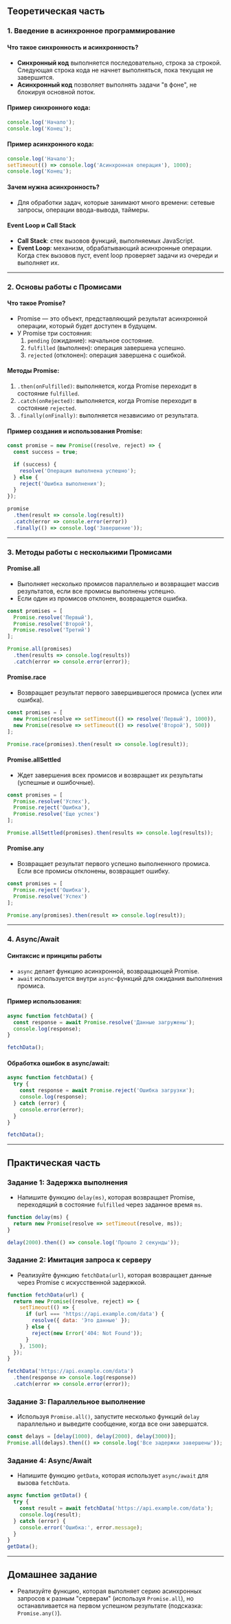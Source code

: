 
## Теоретическая часть

### 1. Введение в асинхронное программирование 

#### Что такое синхронность и асинхронность?
- **Синхронный код** выполняется последовательно, строка за строкой. Следующая строка кода не начнет выполняться, пока текущая не завершится.
- **Асинхронный код** позволяет выполнять задачи "в фоне", не блокируя основной поток.

#### Пример синхронного кода:
```js
console.log('Начало');
console.log('Конец');
```

#### Пример асинхронного кода:
```js
console.log('Начало');
setTimeout(() => console.log('Асинхронная операция'), 1000);
console.log('Конец');
```

#### Зачем нужна асинхронность?
- Для обработки задач, которые занимают много времени: сетевые запросы, операции ввода-вывода, таймеры.

#### Event Loop и Call Stack
- **Call Stack**: стек вызовов функций, выполняемых JavaScript.
- **Event Loop**: механизм, обрабатывающий асинхронные операции. Когда стек вызовов пуст, event loop проверяет задачи из очереди и выполняет их.

---

### 2. Основы работы с Промисами

#### Что такое Promise?
- Promise — это объект, представляющий результат асинхронной операции, который будет доступен в будущем.
- У Promise три состояния:
  1. `pending` (ожидание): начальное состояние.
  2. `fulfilled` (выполнен): операция завершена успешно.
  3. `rejected` (отклонен): операция завершена с ошибкой.

#### Методы Promise:
1. `.then(onFulfilled)`: выполняется, когда Promise переходит в состояние `fulfilled`.
2. `.catch(onRejected)`: выполняется, когда Promise переходит в состояние `rejected`.
3. `.finally(onFinally)`: выполняется независимо от результата.

#### Пример создания и использования Promise:
```js
const promise = new Promise((resolve, reject) => {
  const success = true;

  if (success) {
    resolve('Операция выполнена успешно');
  } else {
    reject('Ошибка выполнения');
  }
});

promise
  .then(result => console.log(result))
  .catch(error => console.error(error))
  .finally(() => console.log('Завершение')); 
```

---

### 3. Методы работы с несколькими Промисами

#### Promise.all
- Выполняет несколько промисов параллельно и возвращает массив результатов, если все промисы выполнены успешно.
- Если один из промисов отклонен, возвращается ошибка.

```js
const promises = [
  Promise.resolve('Первый'),
  Promise.resolve('Второй'),
  Promise.resolve('Третий')
];

Promise.all(promises)
  .then(results => console.log(results))
  .catch(error => console.error(error));
```

#### Promise.race
- Возвращает результат первого завершившегося промиса (успех или ошибка).

```js
const promises = [
  new Promise(resolve => setTimeout(() => resolve('Первый'), 1000)),
  new Promise(resolve => setTimeout(() => resolve('Второй'), 500))
];

Promise.race(promises).then(result => console.log(result));
```

#### Promise.allSettled
- Ждет завершения всех промисов и возвращает их результаты (успешные и ошибочные).

```js
const promises = [
  Promise.resolve('Успех'),
  Promise.reject('Ошибка'),
  Promise.resolve('Еще успех')
];

Promise.allSettled(promises).then(results => console.log(results));
```

#### Promise.any
- Возвращает результат первого успешно выполненного промиса. Если все промисы отклонены, возвращает ошибку.

```js
const promises = [
  Promise.reject('Ошибка'),
  Promise.resolve('Успех')
];

Promise.any(promises).then(result => console.log(result));
```
---

### 4. Async/Await
#### Синтаксис и принципы работы
- `async` делает функцию асинхронной, возвращающей Promise.
- `await` используется внутри `async`-функций для ожидания выполнения промиса.

#### Пример использования:
```js
async function fetchData() {
  const response = await Promise.resolve('Данные загружены');
  console.log(response);
}

fetchData();
```

#### Обработка ошибок в async/await:
```js
async function fetchData() {
  try {
    const response = await Promise.reject('Ошибка загрузки');
    console.log(response);
  } catch (error) {
    console.error(error);
  }
}

fetchData();
```

---

## Практическая часть

### Задание 1: Задержка выполнения
- Напишите функцию `delay(ms)`, которая возвращает Promise, переходящий в состояние `fulfilled` через заданное время `ms`.

```js
function delay(ms) {
  return new Promise(resolve => setTimeout(resolve, ms));
}

delay(2000).then(() => console.log('Прошло 2 секунды'));
```

### Задание 2: Имитация запроса к серверу 
- Реализуйте функцию `fetchData(url)`, которая возвращает данные через Promise с искусственной задержкой.

```js
function fetchData(url) {
  return new Promise((resolve, reject) => {
    setTimeout(() => {
      if (url === 'https://api.example.com/data') {
        resolve({ data: 'Это данные' });
      } else {
        reject(new Error('404: Not Found'));
      }
    }, 1500);
  });
}

fetchData('https://api.example.com/data')
  .then(response => console.log(response))
  .catch(error => console.error(error));
```

### Задание 3: Параллельное выполнение 
- Используя `Promise.all()`, запустите несколько функций `delay` параллельно и выведите сообщение, когда все они завершатся.

```js
const delays = [delay(1000), delay(2000), delay(3000)];
Promise.all(delays).then(() => console.log('Все задержки завершены'));
```

### Задание 4: Async/Await
- Напишите функцию `getData`, которая использует `async/await` для вызова `fetchData`.


```js
async function getData() {
  try {
    const result = await fetchData('https://api.example.com/data');
    console.log(result);
  } catch (error) {
    console.error('Ошибка:', error.message);
  }
}
getData();
```

---

## Домашнее задание
- Реализуйте функцию, которая выполняет серию асинхронных запросов к разным "серверам" (используя `Promise.all`), но останавливается на первом успешном результате (подсказка: `Promise.any()`).
